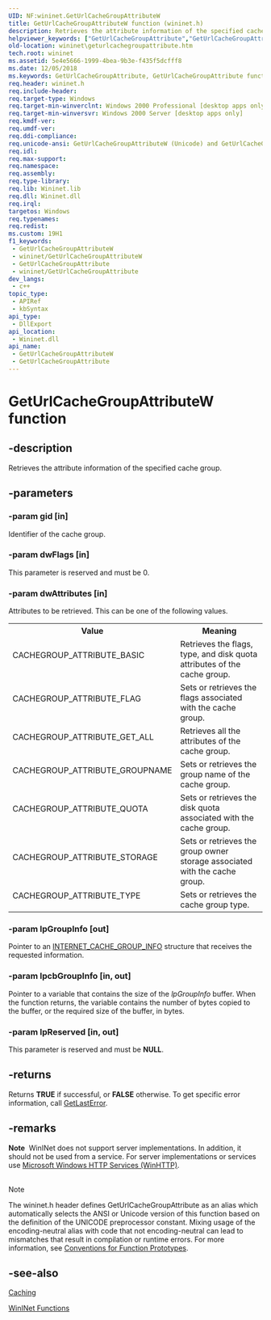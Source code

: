 ```yaml
---
UID: NF:wininet.GetUrlCacheGroupAttributeW
title: GetUrlCacheGroupAttributeW function (wininet.h)
description: Retrieves the attribute information of the specified cache group.
helpviewer_keywords: ["GetUrlCacheGroupAttribute","GetUrlCacheGroupAttribute function [WinINet]","GetUrlCacheGroupAttributeA","GetUrlCacheGroupAttributeW","_inet_geturlcachegroupattribute_function","wininet.geturlcachegroupattribute","wininet/GetUrlCacheGroupAttribute","wininet/GetUrlCacheGroupAttributeA","wininet/GetUrlCacheGroupAttributeW"]
old-location: wininet\geturlcachegroupattribute.htm
tech.root: wininet
ms.assetid: 5e4e5666-1999-4bea-9b3e-f435f5dcfff8
ms.date: 12/05/2018
ms.keywords: GetUrlCacheGroupAttribute, GetUrlCacheGroupAttribute function [WinINet], GetUrlCacheGroupAttributeA, GetUrlCacheGroupAttributeW, _inet_geturlcachegroupattribute_function, wininet.geturlcachegroupattribute, wininet/GetUrlCacheGroupAttribute, wininet/GetUrlCacheGroupAttributeA, wininet/GetUrlCacheGroupAttributeW
req.header: wininet.h
req.include-header: 
req.target-type: Windows
req.target-min-winverclnt: Windows 2000 Professional [desktop apps only]
req.target-min-winversvr: Windows 2000 Server [desktop apps only]
req.kmdf-ver: 
req.umdf-ver: 
req.ddi-compliance: 
req.unicode-ansi: GetUrlCacheGroupAttributeW (Unicode) and GetUrlCacheGroupAttributeA (ANSI)
req.idl: 
req.max-support: 
req.namespace: 
req.assembly: 
req.type-library: 
req.lib: Wininet.lib
req.dll: Wininet.dll
req.irql: 
targetos: Windows
req.typenames: 
req.redist: 
ms.custom: 19H1
f1_keywords:
 - GetUrlCacheGroupAttributeW
 - wininet/GetUrlCacheGroupAttributeW
 - GetUrlCacheGroupAttribute
 - wininet/GetUrlCacheGroupAttribute
dev_langs:
 - c++
topic_type:
 - APIRef
 - kbSyntax
api_type:
 - DllExport
api_location:
 - Wininet.dll
api_name:
 - GetUrlCacheGroupAttributeW
 - GetUrlCacheGroupAttribute
---
```


# GetUrlCacheGroupAttributeW function


## -description

Retrieves the attribute information of the specified cache group.

## -parameters

### -param gid [in]

Identifier of the cache group.

### -param dwFlags [in]

This parameter is reserved and must be 0.

### -param dwAttributes [in]

Attributes to be retrieved. This can be one of the following values.

<table>
<tr>
<th>Value</th>
<th>Meaning</th>
</tr>
<tr>
<td width="40%">
<dl>
<dt>CACHEGROUP_ATTRIBUTE_BASIC</dt>
</dl>
</td>
<td width="60%">
Retrieves the flags, type, and disk quota attributes of the cache group.

</td>
</tr>
<tr>
<td width="40%">
<dl>
<dt>CACHEGROUP_ATTRIBUTE_FLAG</dt>
</dl>
</td>
<td width="60%">
Sets or retrieves the flags associated with the cache group.

</td>
</tr>
<tr>
<td width="40%">
<dl>
<dt>CACHEGROUP_ATTRIBUTE_GET_ALL</dt>
</dl>
</td>
<td width="60%">
Retrieves all the attributes of the cache group.

</td>
</tr>
<tr>
<td width="40%">
<dl>
<dt>CACHEGROUP_ATTRIBUTE_GROUPNAME</dt>
</dl>
</td>
<td width="60%">
Sets or retrieves the group name of the cache group.

</td>
</tr>
<tr>
<td width="40%">
<dl>
<dt>CACHEGROUP_ATTRIBUTE_QUOTA</dt>
</dl>
</td>
<td width="60%">
Sets or retrieves the disk quota associated with the cache group.

</td>
</tr>
<tr>
<td width="40%">
<dl>
<dt>CACHEGROUP_ATTRIBUTE_STORAGE</dt>
</dl>
</td>
<td width="60%">
Sets or retrieves the group owner storage associated with the cache group.

</td>
</tr>
<tr>
<td width="40%">
<dl>
<dt>CACHEGROUP_ATTRIBUTE_TYPE</dt>
</dl>
</td>
<td width="60%">
Sets or retrieves the cache group type.

</td>
</tr>
</table>

### -param lpGroupInfo [out]

Pointer to an 
<a href="/windows/desktop/api/wininet/ns-wininet-internet_cache_group_infoa">INTERNET_CACHE_GROUP_INFO</a> structure that receives the requested information.

### -param lpcbGroupInfo [in, out]

Pointer to a variable that contains the size of the 
<i>lpGroupInfo</i> buffer. When the function returns, the variable contains the number of bytes copied to the buffer, or the required size of the buffer, in bytes.

### -param lpReserved [in, out]

This parameter is reserved and must be <b>NULL</b>.

## -returns

Returns <b>TRUE</b> if successful, or <b>FALSE</b> otherwise. To get specific error information, call 
<a href="/windows/desktop/api/errhandlingapi/nf-errhandlingapi-getlasterror">GetLastError</a>.

## -remarks

<div class="alert"><b>Note</b>  WinINet does not support server implementations. In addition, it should not be used from a service.  For server implementations or services use <a href="/windows/desktop/WinHttp/winhttp-start-page">Microsoft Windows HTTP Services (WinHTTP)</a>.</div>
<div> </div>




> [!NOTE]
> The wininet.h header defines GetUrlCacheGroupAttribute as an alias which automatically selects the ANSI or Unicode version of this function based on the definition of the UNICODE preprocessor constant. Mixing usage of the encoding-neutral alias with code that not encoding-neutral can lead to mismatches that result in compilation or runtime errors. For more information, see [Conventions for Function Prototypes](/windows/win32/intl/conventions-for-function-prototypes).

## -see-also

<a href="/windows/desktop/WinInet/caching">Caching</a>



<a href="/windows/desktop/WinInet/wininet-functions"> WinINet Functions</a>

